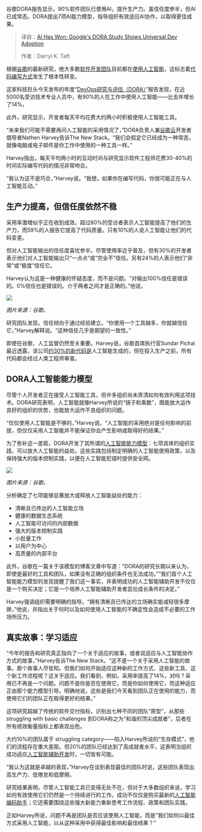 <!--
title: AI已赢！谷歌DORA研究：开发者全面采纳AI
cover: https://cdn.thenewstack.io/media/2025/09/965f854c-getty-images-li3gwb177rq-unsplash.jpg
summary: 谷歌DORA报告显示，90%软件团队已使用AI，提升生产力。虽信任度参半，但AI已成常态。DORA提出7项AI能力模型，指导组织有效适应AI协作，以取得更佳成果。
-->

谷歌DORA报告显示，90%软件团队已使用AI，提升生产力。虽信任度参半，但AI已成常态。DORA提出7项AI能力模型，指导组织有效适应AI协作，以取得更佳成果。

> 译自：[AI Has Won: Google's DORA Study Shows Universal Dev Adoption](https://thenewstack.io/ai-has-won-googles-dora-study-shows-universal-dev-adoption/)
> 
> 作者：Darryl K. Taft

根据[谷歌](https://cloud.google.com/?utm_content=inline+mention)的最新研究，绝大多数[软件开发团队](https://thenewstack.io/building-high-performance-software-development-teams-7-tips/)目前都在[使用人工智能](https://thenewstack.io/ai-for-developers-how-can-programmers-use-artificial-intelligence/)，这标志着[代码编写方式](https://thenewstack.io/should-your-team-be-vibe-coding/)发生了根本性转变。

这家科技巨头今天发布的年度“[DevOps研究与评估（DORA）](https://dora.dev/)”报告发现，在近5000名受访技术专业人员中，有90%的人在工作中使用人工智能——比去年增长了14%。

此外，研究显示，开发者每天平均花费大约两小时积极使用人工智能工具。

“未来我们可能不需要再问人工智能的采用情况了，”DORA负责人兼[谷歌云](https://thenewstack.io/googles-cloud-idp-could-replace-platform-engineering/)开发者倡导者Nathen Harvey告诉The New Stack。“我们会假定它已经成为一种常态，就像电脑或电子邮件是你工作中使用的一种工具一样。”

Harvey指出，每天平均两小时的互动时间与研究显示软件工程师花费30-40%的时间实际编写代码的情况非常吻合。

“我认为这不是巧合，”Harvey说。“我想，如果你在编写代码，你很可能正在与人工智能互动。”

## 生产力提高，但信任度依然不稳

采用率激增似乎正在收到成效。超过80%的受访者表示人工智能提高了他们的生产力，而59%的人报告它提高了代码质量。只有10%的人说人工智能让他们的代码变差。

但对人工智能输出的信任度喜忧参半。尽管使用率近乎普及，但有30%的开发者表示他们对人工智能输出只“一点点”或“完全不”信任。另有24%的人表示他们“非常”或“极度”信任它。

Harvey认为这是一种健康的怀疑态度，而不是问题。“对输出100%信任是错误的。0%信任也是错误的。介于两者之间才是正确的。”他说。

[![](https://cdn.thenewstack.io/media/2025/09/065e0b4e-screenshot_23-9-2025_171519_-1.jpg)](https://cdn.thenewstack.io/media/2025/09/065e0b4e-screenshot_23-9-2025_171519_-1.jpg)

*图片来源：谷歌。*

研究团队发现，信任倾向于通过经验建立。“你使用一个工具越多，你就越信任它，”Harvey解释说。“这种信任几乎是期望的一致性。”

即使在谷歌，人工监督仍然至关重要。Harvey说，谷歌首席执行官Sundar Pichai最近透露，该公司[约30%的新代码是](https://www.moneycontrol.com/technology/over-30-of-google-s-new-code-now-ai-generated-working-on-deeper-coding-experiences-sundar-pichai-article-13003845.html)人工智能生成的，但在投入生产之前，所有代码都会经过人类工程师审查。

## DORA人工智能能力模型

尽管个人开发者正在接受人工智能工具，但许多组织尚未弄清如何有效利用这项技术。DORA研究表明，人工智能就像Harvey所说的“镜子和乘数”，既能放大运作良好的组织的优势，也能放大运作不良组织的问题。

“仅仅使用人工智能是不够的，”Harvey说。“人工智能的采用绝对是任何影响的前提，但仅仅采用人工智能并不能保证你会产生影响或取得好的结果。”

为了弥补这一差距，DORA开发了其所谓的[人工智能能力模型](https://cloud.google.com/blog/products/ai-machine-learning/introducing-doras-inaugural-ai-capabilities-model)：七项具体的组织实践，可以放大人工智能的益处。这些实践包括制定明确的人工智能使用政策，以及保持强大的版本控制实践，以便在人工智能犯错时提供安全网。

[![](https://cdn.thenewstack.io/media/2025/09/718f7820-dora_inline_2.max-2200x2200-1.png)](https://cdn.thenewstack.io/media/2025/09/718f7820-dora_inline_2.max-2200x2200-1.png)

*图片来源：谷歌。*

分析确定了七项能够显著放大或释放人工智能益处的能力：

*   清晰且已传达的人工智能立场
*   健康的数据生态系统
*   人工智能可访问的内部数据
*   强大的版本控制实践
*   小批量工作
*   以用户为中心
*   高质量的内部平台

此外，谷歌在一篇关于该模型的博客文章中写道：“DORA的研究长期以来认为，即使是最好的工具和团队，如果没有正确的组织条件也无法成功。”“我们首个人工智能能力模型的发现提醒了我们这一事实，并表明成功的人工智能辅助开发不仅仅是一个购买决定；它是一个培养人工智能辅助开发者茁壮成长条件的决定。”

Harvey强调组织需要明确的指导。“拥有清晰且已传达的立场确实能减轻很多摩擦，”他说，并指出关于何时以及如何使用人工智能的不确定性会造成不必要的工作场所压力。

## 真实故事：学习适应

“今年的报告和研究真正指向了一个关于适应的故事，或者说适应与人工智能协作方式的故事，”Harvey告诉The New Stack。“这不是一个关于采用人工智能的故事。那个故事人尽皆知。但我们如何开始适应这种新的工作方式、这些新工具、这个新工作流程呢？这关乎适应。我们看到，例如，采用率提高了14%，对吗？采用已不再是一个问题。问题不是你是否在使用它，而是你如何使用它，而这种适应正由那个能力模型引导。明确地说，这些是我们今天看到团队正在使用的能力，而使用它们的团队正在取得更好的结果。”

这项研究超越了传统的软件交付指标，识别出七种不同的团队“原型”，从那些 struggling with basic challenges 到DORA称之为“和谐的顶尖成就者”，后者在所有绩效衡量指标上都表现出色。

大约10%的团队属于 struggling category——陷入Harvey所说的“生存模式”，他们的流程存在重大差距。但20%的团队已经达到了高成就者水平，这表明当组织成功适应[人工智能辅助开发](https://thenewstack.io/three-ai-assisted-development-skills-you-can-start-using-today/)时，一切皆有可能。

“我认为这就是卓越的表现，”Harvey在谈到表现最佳的团队时说，这些团队表现出高生产力、低倦怠和低摩擦。

研究结果表明，尽管人工智能工具已变得无处不在，但对于大多数组织来说，学习如何有效使用它们仍然是一个持续进行的工作。成功不仅仅是购买最新的[人工智能编码助手](https://thenewstack.io/what-are-ai-code-assistants-and-how-should-you-use-them/)；它还需要围绕这些强大新能力重新思考工作流程、政策和团队实践。

正如Harvey所说，问题不再是团队是否应该使用人工智能，而是“我们如何以最佳方式采用人工智能，以从这种采用中获得最佳影响和最佳结果？”
